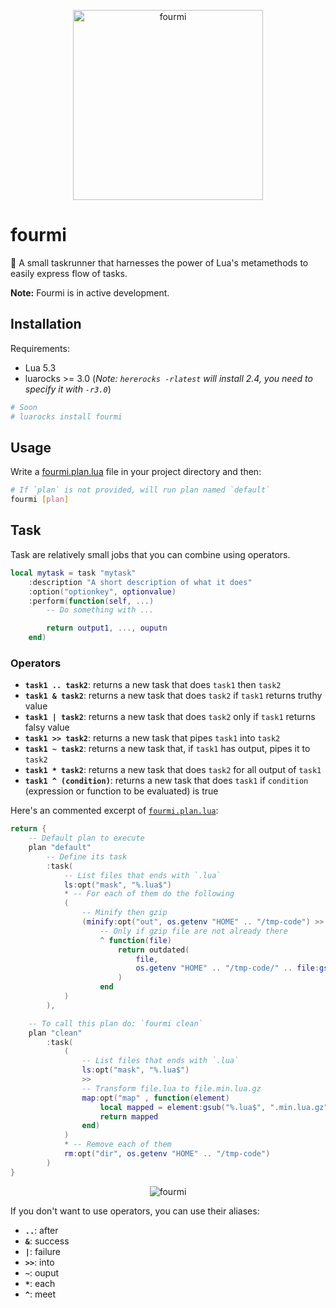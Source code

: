<p align="center">
    <img src="https://github.com/giann/fourmi/raw/master/assets/logo.png" alt="fourmi" height="304">
</p>


# fourmi
🐜 A small taskrunner that harnesses the power of Lua's metamethods to easily express flow of tasks.

**Note:** Fourmi is in active development.

## Installation

Requirements:
- Lua 5.3
- luarocks >= 3.0 (_Note: `hererocks -rlatest` will install 2.4, you need to specify it with `-r3.0`_)

```bash
# Soon
# luarocks install fourmi
```

## Usage

Write a [fourmi.plan.lua](#plan) file in your project directory and then:

```bash
# If `plan` is not provided, will run plan named `default`
fourmi [plan]
```

## Task

Task are relatively small jobs that you can combine using operators.

```lua
local mytask = task "mytask"
    :description "A short description of what it does"
    :option("optionkey", optionvalue)
    :perform(function(self, ...)
        -- Do something with ...

        return output1, ..., ouputn
    end)
```

### Operators

- **`task1 .. task2`**: returns a new task that does `task1` then `task2`
- **`task1 & task2`**: returns a new task that does `task2` if `task1` returns truthy value
- **`task1 | task2`**: returns a new task that does `task2` only if `task1` returns falsy value
- **`task1 >> task2`**: returns a new task that pipes `task1` into `task2`
- **`task1 ~ task2`**: returns a new task that, if `task1` has output, pipes it to `task2`
- **`task1 * task2`**: returns a new task that does `task2` for all output of `task1`
- **`task1 ^ (condition)`**: returns a new task that does `task1` if `condition` (expression or function to be evaluated) is true

Here's an commented excerpt of [`fourmi.plan.lua`](https://github.com/giann/fourmi/blob/master/fourmi.plan.lua):

```lua
return {
    -- Default plan to execute
    plan "default"
        -- Define its task
        :task(
            -- List files that ends with `.lua`
            ls:opt("mask", "%.lua$")
            * -- For each of them do the following
            (
                -- Minify then gzip
                (minify:opt("out", os.getenv "HOME" .. "/tmp-code") >> gzip)
                    -- Only if gzip file are not already there
                    ^ function(file)
                        return outdated(
                            file,
                            os.getenv "HOME" .. "/tmp-code/" .. file:gsub("%.lua$", ".min.lua.gz")
                        )
                    end
            )
        ),

    -- To call this plan do: `fourmi clean`
    plan "clean"
        :task(
            (
                -- List files that ends with `.lua`
                ls:opt("mask", "%.lua$")
                >>
                -- Transform file.lua to file.min.lua.gz
                map:opt("map" , function(element)
                    local mapped = element:gsub("%.lua$", ".min.lua.gz")
                    return mapped
                end)
            )
            * -- Remove each of them
            rm:opt("dir", os.getenv "HOME" .. "/tmp-code")
        )
}
```

<p align="center">
    <img src="https://github.com/giann/fourmi/raw/master/assets/result.png" alt="fourmi">
</p>


If you don't want to use operators, you can use their aliases:
- **`..`**: after
- **`&`**: success
- **`|`**: failure
- **`>>`**: into
- **`~`**: ouput
- **`*`**: each
- **`^`**: meet